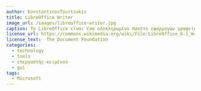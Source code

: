 ```yaml
---
author: KonstantinosTourtsakis
title: LibreOffice Writer
image_url: /images/libreoffice-writer.jpg
caption: Το LibreOffice είναι ένα ολοκληρωμένο πακέτο εφαρμογών γραφείου. Πρόκειται για λογισμικό ανοικτού κώδικα το οποίο πέραν από αυτό πληροί και όλες τις νομικές προϋποθέσεις για να θεωρηθεί ως Ελεύθερο Λογισμικό. Επιπλέον, το LibreOffice διατίθεται εντελώς δωρεάν για τους χρήστες του ως μεταφόρτωση από την επίσημη ιστοσελίδα του.
license_url: https://commons.wikimedia.org/wiki/File:LibreOffice_6.1_Writer_Icon.svg
license_text:  The Document Foundation
categories:
  - technology
  - tools
  - επεργαστής-κειμένου
  - gui
tags:
  - Microsoft
---
```


